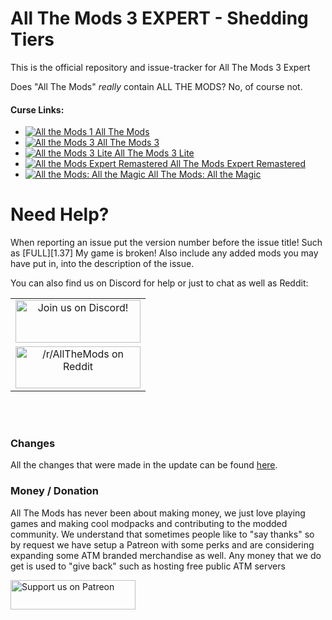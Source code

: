 
# All The Mods 3 EXPERT - Shedding Tiers

This is the official repository and issue-tracker for All The Mods 3 Expert

Does "All The Mods" *really* contain ALL THE MODS? No, of course not.

#### Curse Links:
+ [![All the Mods 1](http://cf.way2muchnoise.eu/242462.svg "ATM1") All The Mods](https://www.curseforge.com/minecraft/modpacks/all-the-mods)
+ [![All the Mods 3](http://cf.way2muchnoise.eu/269708.svg "ATM3") All The Mods 3](https://www.curseforge.com/minecraft/modpacks/all-the-mods-3)
+ [![All the Mods 3 Lite](http://cf.way2muchnoise.eu/274129.svg "ATM3: Lite") All The Mods 3 Lite](https://www.curseforge.com/minecraft/modpacks/atm-3-lite)
+ [![All the Mods Expert Remastered](http://cf.way2muchnoise.eu/274849.svg "ATMER") All The Mods Expert Remastered](https://www.curseforge.com/minecraft/modpacks/all-the-mods-expert-remastered)
+ [![All the Mods: All the Magic](http://cf.way2muchnoise.eu/310346.svg "ATM: All the Magic") All The Mods: All the Magic](https://www.curseforge.com/minecraft/modpacks/atm-all-the-magic)

Need Help?
======
When reporting an issue put the version number before the issue title! Such as [FULL][1.37] My game is broken! Also include any added mods you may have put in, into the description of the issue.

You can also find us on Discord for help or just to chat as well as Reddit:

|              |
|:------------:|
|<a href="https://discordapp.com/invite/rbSZNDQ"><img src="https://discordapp.com/assets/fc0b01fe10a0b8c602fb0106d8189d9b.png" alt="Join us on Discord!"  width="200" height="68"></a>|
|<a href="https://www.reddit.com/r/allthemods"><img src="https://www.redditstatic.com/about/assets/reddit-logo.png" alt="/r/AllTheMods on Reddit"  width="200" height="67"></a>|
<br>
<br>

### Changes

All the changes that were made in the update can be found [here](CHANGELOG.md).


### Money / Donation

All The Mods has never been about making money, we just love playing games and making cool modpacks and contributing to the modded community. We understand that sometimes people like to "say thanks" so by request we have setup a Patreon with some perks and are considering expanding some ATM branded merchandise as well. Any money that we do get is used to "give back" such as hosting free public ATM servers

<a href="https://www.patreon.com/allthemods">
	<img src="https://c5.patreon.com/external/logo/become_a_patron_button.png" alt="Support us on Patreon"  width="200" height="47">
</a>
